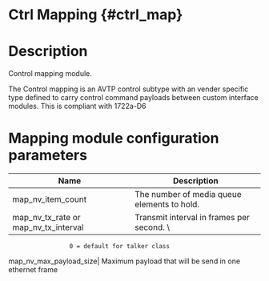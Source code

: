 Ctrl Mapping {#ctrl_map}
============

# Description

Control mapping module.

The Control mapping is an AVTP control subtype with an vender specific
type defined to carry control command payloads between custom interface
modules. This is compliant with 1722a-D6

# Mapping module configuration parameters

Name                | Description
--------------------|---------------------------
map_nv_item_count   |The number of media queue elements to hold.
map_nv_tx_rate or map_nv_tx_interval | Transmit interval in frames per second. \
                     0 = default for talker class
map_nv_max_payload_size| Maximum payload that will be send in one ethernet frame
